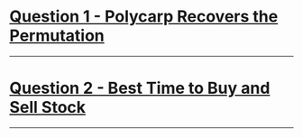 # [Question 1 - Polycarp Recovers the Permutation](https://codeforces.com/contest/1611/problem/C#)
---
# [Question 2 - Best Time to Buy and Sell Stock](https://leetcode.com/problems/best-time-to-buy-and-sell-stock/)
---
